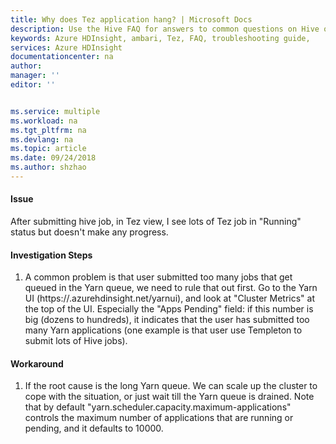 ```yaml
---
title: Why does Tez application hang? | Microsoft Docs
description: Use the Hive FAQ for answers to common questions on Hive on Azure HDInsight platform.
keywords: Azure HDInsight, ambari, Tez, FAQ, troubleshooting guide, 
services: Azure HDInsight
documentationcenter: na
author: 
manager: ''
editor: ''


ms.service: multiple
ms.workload: na
ms.tgt_pltfrm: na
ms.devlang: na
ms.topic: article
ms.date: 09/24/2018
ms.author: shzhao
---
```


#### Issue
After submitting hive job, in Tez view, I see lots of Tez job in "Running" status but doesn't make any progress.

#### Investigation Steps
1. A common problem is that user submitted too many jobs that get queued in the Yarn queue, we need to rule that out first. Go to the Yarn UI (https://<clustername>.azurehdinsight.net/yarnui), and look at "Cluster Metrics" at the top of the UI. Especially the "Apps Pending" field: if this number is big (dozens to hundreds), it indicates that the user has submitted too many Yarn applications (one example is that user use Templeton to submit lots of Hive jobs).

#### Workaround
1. If the root cause is the long Yarn queue. We can scale up the cluster to cope with the situation, or just wait till the Yarn queue is drained. Note that by default "yarn.scheduler.capacity.maximum-applications" controls the maximum number of applications that are running or pending, and it defaults to 10000.



